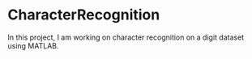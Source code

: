 # CharacterRecognition
In this project, I am working on character recognition on a digit dataset using MATLAB.
